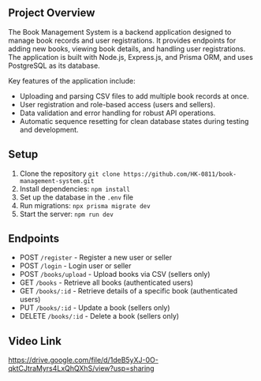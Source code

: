 ## Project Overview
The Book Management System is a backend application designed to manage book records and user registrations. It provides endpoints for adding new books, viewing book details, and handling user registrations. The application is built with Node.js, Express.js, and Prisma ORM, and uses PostgreSQL as its database.

 Key features of the application include:

- Uploading and parsing CSV files to add multiple book records at once.
- User registration and role-based access (users and sellers).
- Data validation and error handling for robust API operations.
- Automatic sequence resetting for clean database states during testing and development.

## Setup

1. Clone the repository `git clone https://github.com/HK-0811/book-management-system.git`
2. Install dependencies: `npm install`
3. Set up the database in the `.env` file
4. Run migrations: `npx prisma migrate dev`
5. Start the server: `npm run dev`

## Endpoints

- POST `/register` - Register a new user or seller
- POST `/login` - Login user or seller
- POST `/books/upload` - Upload books via CSV (sellers only)
- GET `/books` - Retrieve all books (authenticated users)
- GET `/books/:id` - Retrieve details of a specific book (authenticated users)
- PUT `/books/:id` - Update a book (sellers only)
- DELETE `/books/:id` - Delete a book (sellers only)

## Video Link
https://drive.google.com/file/d/1deB5yXJ-0O-qktCJtraMyrs4LxQhQXhS/view?usp=sharing
